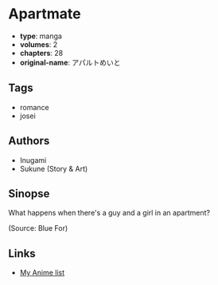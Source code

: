 # Apartmate

-   **type**: manga
-   **volumes**: 2
-   **chapters**: 28
-   **original-name**: アパルトめいと

## Tags

-   romance
-   josei

## Authors

-   Inugami
-   Sukune (Story & Art)

## Sinopse

What happens when there's a guy and a girl in an apartment?

(Source: Blue For)

## Links

-   [My Anime list](https://myanimelist.net/manga/73729/Apartmate)

